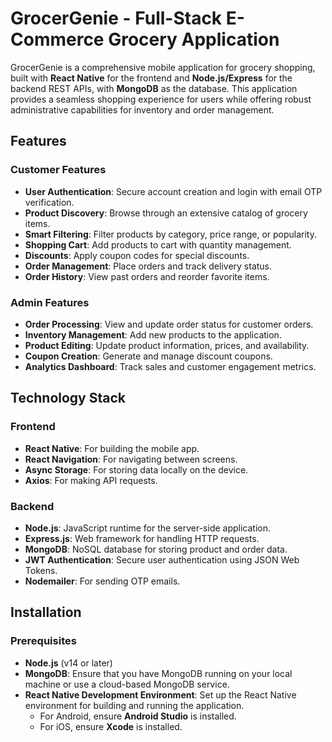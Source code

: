 # GrocerGenie - Full-Stack E-Commerce Grocery Application

GrocerGenie is a comprehensive mobile application for grocery shopping, built with **React Native** for the frontend and **Node.js/Express** for the backend REST APIs, with **MongoDB** as the database. This application provides a seamless shopping experience for users while offering robust administrative capabilities for inventory and order management.

## Features

### Customer Features
- **User Authentication**: Secure account creation and login with email OTP verification.
- **Product Discovery**: Browse through an extensive catalog of grocery items.
- **Smart Filtering**: Filter products by category, price range, or popularity.
- **Shopping Cart**: Add products to cart with quantity management.
- **Discounts**: Apply coupon codes for special discounts.
- **Order Management**: Place orders and track delivery status.
- **Order History**: View past orders and reorder favorite items.

### Admin Features
- **Order Processing**: View and update order status for customer orders.
- **Inventory Management**: Add new products to the application.
- **Product Editing**: Update product information, prices, and availability.
- **Coupon Creation**: Generate and manage discount coupons.
- **Analytics Dashboard**: Track sales and customer engagement metrics.

## Technology Stack

### Frontend
- **React Native**: For building the mobile app.
- **React Navigation**: For navigating between screens.
- **Async Storage**: For storing data locally on the device.
- **Axios**: For making API requests.

### Backend
- **Node.js**: JavaScript runtime for the server-side application.
- **Express.js**: Web framework for handling HTTP requests.
- **MongoDB**: NoSQL database for storing product and order data.
- **JWT Authentication**: Secure user authentication using JSON Web Tokens.
- **Nodemailer**: For sending OTP emails.

## Installation

### Prerequisites
- **Node.js** (v14 or later)
- **MongoDB**: Ensure that you have MongoDB running on your local machine or use a cloud-based MongoDB service.
- **React Native Development Environment**: Set up the React Native environment for building and running the application.
  - For Android, ensure **Android Studio** is installed.
  - For iOS, ensure **Xcode** is installed.


